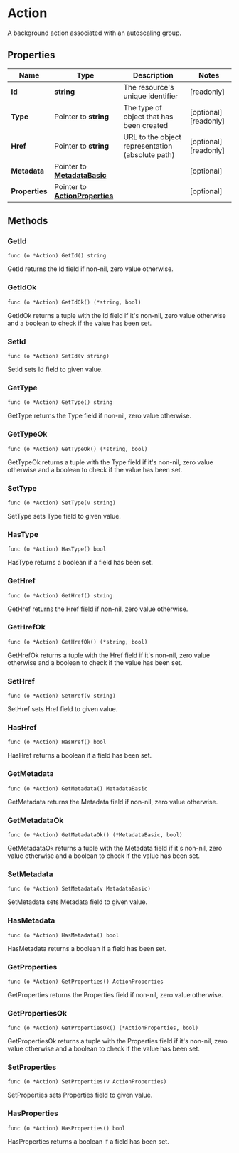 # Action

A background action associated with an autoscaling group.


## Properties

|Name | Type | Description | Notes|
|------------ | ------------- | ------------- | -------------|
|**Id** | **string** | The resource&#39;s unique identifier | [readonly] |
|**Type** | Pointer to **string** | The type of object that has been created | [optional] [readonly] |
|**Href** | Pointer to **string** | URL to the object representation (absolute path) | [optional] [readonly] |
|**Metadata** | Pointer to [**MetadataBasic**](MetadataBasic.md) |  | [optional] |
|**Properties** | Pointer to [**ActionProperties**](ActionProperties.md) |  | [optional] |

## Methods


### GetId

`func (o *Action) GetId() string`

GetId returns the Id field if non-nil, zero value otherwise.

### GetIdOk

`func (o *Action) GetIdOk() (*string, bool)`

GetIdOk returns a tuple with the Id field if it's non-nil, zero value otherwise
and a boolean to check if the value has been set.

### SetId

`func (o *Action) SetId(v string)`

SetId sets Id field to given value.


### GetType

`func (o *Action) GetType() string`

GetType returns the Type field if non-nil, zero value otherwise.

### GetTypeOk

`func (o *Action) GetTypeOk() (*string, bool)`

GetTypeOk returns a tuple with the Type field if it's non-nil, zero value otherwise
and a boolean to check if the value has been set.

### SetType

`func (o *Action) SetType(v string)`

SetType sets Type field to given value.

### HasType

`func (o *Action) HasType() bool`

HasType returns a boolean if a field has been set.

### GetHref

`func (o *Action) GetHref() string`

GetHref returns the Href field if non-nil, zero value otherwise.

### GetHrefOk

`func (o *Action) GetHrefOk() (*string, bool)`

GetHrefOk returns a tuple with the Href field if it's non-nil, zero value otherwise
and a boolean to check if the value has been set.

### SetHref

`func (o *Action) SetHref(v string)`

SetHref sets Href field to given value.

### HasHref

`func (o *Action) HasHref() bool`

HasHref returns a boolean if a field has been set.

### GetMetadata

`func (o *Action) GetMetadata() MetadataBasic`

GetMetadata returns the Metadata field if non-nil, zero value otherwise.

### GetMetadataOk

`func (o *Action) GetMetadataOk() (*MetadataBasic, bool)`

GetMetadataOk returns a tuple with the Metadata field if it's non-nil, zero value otherwise
and a boolean to check if the value has been set.

### SetMetadata

`func (o *Action) SetMetadata(v MetadataBasic)`

SetMetadata sets Metadata field to given value.

### HasMetadata

`func (o *Action) HasMetadata() bool`

HasMetadata returns a boolean if a field has been set.

### GetProperties

`func (o *Action) GetProperties() ActionProperties`

GetProperties returns the Properties field if non-nil, zero value otherwise.

### GetPropertiesOk

`func (o *Action) GetPropertiesOk() (*ActionProperties, bool)`

GetPropertiesOk returns a tuple with the Properties field if it's non-nil, zero value otherwise
and a boolean to check if the value has been set.

### SetProperties

`func (o *Action) SetProperties(v ActionProperties)`

SetProperties sets Properties field to given value.

### HasProperties

`func (o *Action) HasProperties() bool`

HasProperties returns a boolean if a field has been set.



